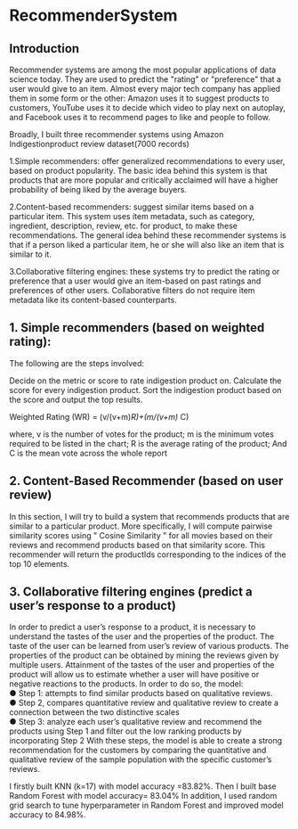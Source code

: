 # RecommenderSystem
## Introduction
Recommender systems are among the most popular applications of data science today. They are used to predict the "rating" or "preference" that a user would give to an item. Almost every major tech company has applied them in some form or the other: Amazon uses it to suggest products to customers, YouTube uses it to decide which video to play next on autoplay, and Facebook uses it to recommend pages to like and people to follow.

Broadly, I built three recommender systems using Amazon Indigestionproduct review dataset(7000 records)

1.Simple recommenders: offer generalized recommendations to every user, based on product popularity. The basic idea behind this system is that products that are more popular and critically acclaimed will have a higher probability of being liked by the average buyers. 

2.Content-based recommenders: suggest similar items based on a particular item. This system uses item metadata, such as category, ingredient, description, review, etc. for product, to make these recommendations. The general idea behind these recommender systems is that if a person liked a particular item, he or she will also like an item that is similar to it.

3.Collaborative filtering engines: these systems try to predict the rating or preference that a user would give an item-based on past ratings and preferences of other users. Collaborative filters do not require item metadata like its content-based counterparts.

## 1. Simple recommenders (based on weighted rating):
The following are the steps involved:

Decide on the metric or score to rate indigestion product on.
Calculate the score for every indigestion product.
Sort the indigestion product based on the score and output the top results.

Weighted Rating (WR) = (v/(v+m)*R)+(m/(v+m)* C)

where,
v is the number of votes for the product;
m is the minimum votes required to be listed in the chart;
R is the average rating of the product; And
C is the mean vote across the whole report

## 2. Content-Based Recommender (based on user review)
In this section, I will try to build a system that recommends products that are similar to a particular product. More specifically, I will compute pairwise similarity scores using " Cosine Similarity "  for all movies based on their reviews and recommend products based on that similarity score. This recommender will return the productIds corresponding to the indices of the top 10 elements.

## 3. Collaborative filtering engines (predict a user’s response to a product)
In order to predict a user’s response to a product, it is necessary to understand the tastes of the user and the properties of the product. The taste of the user can be learned from user’s review of various products. The properties of the product can be obtained by mining the reviews given by multiple users. Attainment of the tastes of the user and properties of the product will allow us to estimate whether a user will have positive or negative reactions to the products. 
In order to do so, the model: <br/>
● Step 1: attempts to find similar products based on qualitative reviews. <br/>
● Step 2, compares quantitative review and qualitative review to create a connection between the two distinctive scales <br/>
● Step 3: analyze each user’s qualitative review and recommend the products using Step 1 and filter out the low ranking  products by incorporating Step 2 With these steps, the model is able to create a strong recommendation for the customers by comparing the quantitative and qualitative review of the sample population with the specific customer’s reviews.

I firstly built KNN (k=17) with model accuracy =83.82%.
Then I built base Random Forest with model accuracy= 83.04%
In addition, I used random grid search to tune hyperparameter in Random Forest and improved model accuracy to 84.98%.


